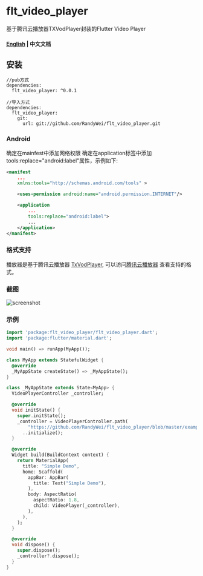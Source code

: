 # flt_video_player

基于腾讯云播放器TXVodPlayer封装的Flutter Video Player

#### [English](https://github.com/RandyWei/flt_video_player/blob/master/README.md) | 中文文档

## 安装

```
//pub方式
dependencies:
  flt_video_player: ^0.0.1

//导入方式
dependencies:
  flt_video_player:
    git:
      url: git://github.com/RandyWei/flt_video_player.git
```

### Android
确定在mainfest中添加网络权限
确定在application标签中添加tools:replace="android:label"属性，示例如下:

```xml
<manifest
    ...
    xmlns:tools="http://schemas.android.com/tools" >

    <uses-permission android:name="android.permission.INTERNET"/>

    <application
        ...
        tools:replace="android:label">
        ...
    </application>
</manifest>
```



### 格式支持
播放器是基于腾讯云播放器 [TxVodPlayer](https://cloud.tencent.com/document/product/881/),
  可以访问[腾讯云播放器](https://cloud.tencent.com/document/product/881/) 查看支持的格式。

### 截图
![screenshot](https://github.com/RandyWei/flt_video_player/blob/master/screenshot/device-2019-05-22-100616.png)

### 示例
```dart
import 'package:flt_video_player/flt_video_player.dart';
import 'package:flutter/material.dart';

void main() => runApp(MyApp());

class MyApp extends StatefulWidget {
  @override
  _MyAppState createState() => _MyAppState();
}

class _MyAppState extends State<MyApp> {
  VideoPlayerController _controller;

  @override
  void initState() {
    super.initState();
    _controller = VideoPlayerController.path(
        "https://github.com/RandyWei/flt_video_player/blob/master/example/SampleVideo_1280x720_30mb.mp4?raw=true")
      ..initialize();
  }

  @override
  Widget build(BuildContext context) {
    return MaterialApp(
      title: "Simple Demo",
      home: Scaffold(
        appBar: AppBar(
          title: Text("Simple Demo"),
        ),
        body: AspectRatio(
          aspectRatio: 1.8,
          child: VideoPlayer(_controller),
        ),
      ),
    );
  }

  @override
  void dispose() {
    super.dispose();
    _controller?.dispose();
  }
}

```
